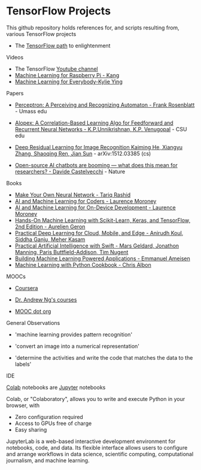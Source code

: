 # TensorFlow Projects

This github repository holds references for, and scripts resulting from, various TensorFlow projects

* The [TensorFlow path](https://www.tensorflow.org/resources/learn-ml) to enlightenment

Videos 

* The TensorFlow [Youtube channel](https://www.youtube.com/tensorflow)
* [Machine Learning for Raspberry Pi - Kang](https://www.youtube.com/@TensorFlow/videos)
* [Machine Learning for Everybody-Kylie Ying](https://youtu.be/i_LwzRVP7bg)

Papers

* [Perceptron: A Perceiving and Recognizing Automaton - Frank Rosenblatt](https://blogs.umass.edu/brain-wars/files/2016/03/rosenblatt-1957.pdf) - Umass edu

* [Alopex: A Correlation-Based Learning Algo for Feedforward and Recurrent Neural Networks - K.P.Unnikrishnan, K.P. Venugopal](https://www.cs.colostate.edu/~anderson/cs545/notebooks/Alopex.pdf) - CSU edu 

* [Deep Residual Learning for Image Recognition Kaiming He, Xiangyu Zhang, Shaoqing Ren, Jian Sun](https://arxiv.org/abs/1512.03385) - arXiv:1512.03385 (cs) 

* [Open-source AI chatbots are booming — what does this mean for researchers? - Davide Castelvecchi](https://www.nature.com/articles/d41586-023-01970-6) - Nature

Books

* [Make Your Own Neural Network - Tariq Rashid](https://github.com/makeyourownneuralnetwork)
* [AI and Machine Learning for Coders - Laurence Moroney](https://www.oreilly.com/library/view/ai-and-machine/9781492078180/)
* [AI and Machine Learning for On-Device Development -  Laurence Moroney](https://www.oreilly.com/library/view/ai-and-machine/9781098101732/?_gl=1*1sy96x5*_ga*MTQzMzMyNjk5MC4xNjg3MTk2NDY4*_ga_092EL089CH*MTY4NzE5NjQ2OC4xLjEuMTY4NzE5Nzk4NS41OS4wLjA.)
* [Hands-On Machine Learning with Scikit-Learn, Keras, and TensorFlow, 2nd Edition - Aurelien Geron](https://www.oreilly.com/library/view/hands-on-machine-learning/9781492032632/)
* [Practical Deep Learning for Cloud, Mobile, and Edge - Anirudh Koul, Siddha Ganju, Meher Kasam](https://www.oreilly.com/library/view/practical-deep-learning/9781492034858/)
* [Practical Artificial Intelligence with Swift - Mars Geldard, Jonathon Manning, Paris Buttfield-Addison, Tim Nugent](https://www.oreilly.com/library/view/practical-artificial-intelligence/9781492044802/)
* [Building Machine Learning Powered Applications - Emmanuel Ameisen](https://www.oreilly.com/library/view/building-machine-learning/9781492045106/?_gl=1*cy5rgq*_ga*NjI2NjUxOTE2LjE2ODc2NjgwODc.*_ga_092EL089CH*MTY4NzY2ODA4Ny4xLjAuMTY4NzY2ODA5NC41My4wLjA.)
* [Machine Learning with Python Cookbook - Chris Albon](https://www.oreilly.com/library/view/machine-learning-with/9781491989371/)

MOOCs

* [Coursera](https://www.coursera.org)

* [Dr. Andrew Ng's courses](https://www.andrewng.org/courses/)

* [MOOC dot org](https://www.mooc.org)

General Observations

* 'machine learning provides pattern recognition'

* 'convert an image into a numerical representation'

* 'determine the activities and write the code that matches the data to the labels'

IDE

[Colab](https://colab.research.google.com) notebooks are [Jupyter](https://jupyter.org) notebooks 

Colab, or "Colaboratory", allows you to write and execute Python in your browser, with
- Zero configuration required
- Access to GPUs free of charge
- Easy sharing

JupyterLab is a web-based interactive development environment for notebooks, code, and data. Its flexible interface allows users to configure and arrange workflows in data science, scientific computing, computational journalism, and machine learning. 

